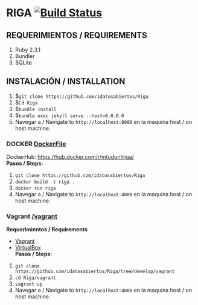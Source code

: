 # RIGA [![Build Status](https://travis-ci.org/idatosabiertos/Riga.svg?branch=develop)](https://travis-ci.org/idatosabiertos/Riga)

## REQUERIMIENTOS / REQUIREMENTS
1. Ruby 2.3.1
2. Bundler
3. SQLite

## INSTALACIÓN / INSTALLATION
1. $`git clone https://github.com/idatosabiertos/Riga`
2. $`Cd Riga`
3. $`bundle install`
4. $`bundle exec jekyll serve --host=0.0.0.0`
5. Navegar a / Navigate to `http://localhost:8080` en la maquina host / on host machine.

### DOCKER [DockerFile](https://github.com/idatosabiertos/Riga/blob/develop/Dockerfile)
DockerHub: https://hub.docker.com/r/mtuduri/riga/   
**Pasos / Steps:**
1. `git clone https://github.com/idatosabiertos/Riga`
2. `docker build -t riga .`
3. `docker run riga` 
4. Navegar a / Navigate to `http://localhost:4000` en la maquina host / on host machine.
    
### Vagrant  [/vagrant](https://github.com/idatosabiertos/Riga/tree/develop/vagrant)
 **Requerimientos / Requirements**
 - [Vagrant](https://www.vagrantup.com/downloads.html)
 - [VirtualBox](https://www.virtualbox.org/wiki/Downloads)  
**Pasos / Steps:**
1. `git clone https://github.com/idatosabiertos/Riga/tree/develop/vagrant`
2. `cd Riga/vagrant`
3. `vagrant up` 
4. Navegar a / Navigate to `http://localhost:4000` en la maquina host / on host machine.



